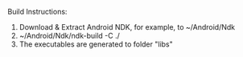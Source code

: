 Build Instructions:
1. Download & Extract Android NDK, for example, to ~/Android/Ndk
2. ~/Android/Ndk/ndk-build -C ./
3. The executables are generated to folder "libs"
